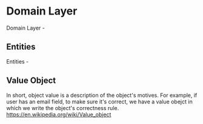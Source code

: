 # Domain Layer
Domain Layer -


## Entities 
Entities - 

## Value Object
In short, object value is a description of the object's motives. For example, if user has an email field,
to make sure it's correct, we have a value obejct in which we write the object's correctness rule.
https://en.wikipedia.org/wiki/Value_object

##
